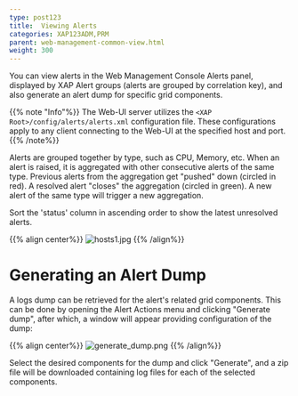 ```yaml
---
type: post123
title:  Viewing Alerts
categories: XAP123ADM,PRM
parent: web-management-common-view.html
weight: 300
---
```


You can view alerts in the Web Management Console Alerts panel, displayed by XAP Alert groups (alerts are grouped by correlation key), and also generate an alert dump for specific grid components. 

{{% note "Info"%}}
The Web-UI server utilizes the `<XAP Root>/config/alerts/alerts.xml` configuration file. These configurations apply to any client connecting to the Web-UI at the specified host and port.
{{% /note%}}

Alerts are grouped together by type, such as CPU, Memory, etc. When an alert is raised, it is aggregated with other consecutive alerts of the same type. Previous alerts from the aggregation get "pushed" down (circled in red). A resolved alert "closes" the aggregation (circled in green). A new alert of the same type will trigger a new aggregation.

Sort the 'status' column in ascending order to show the latest unresolved alerts.

{{% align center%}}
![hosts1.jpg](/attachment_files/web-console/alerts.jpg)
{{% /align%}}

# Generating an Alert Dump

A logs dump can be retrieved for the alert's related grid components. This can be done by opening the Alert Actions menu and clicking "Generate dump", after which, a window will appear providing configuration of the dump:


{{% align center%}}
![generate_dump.png](/attachment_files/web-console/generate_dump.png)
{{% /align%}}

Select the desired components for the dump and click "Generate", and a zip file will be downloaded containing log files for each of the selected components.

